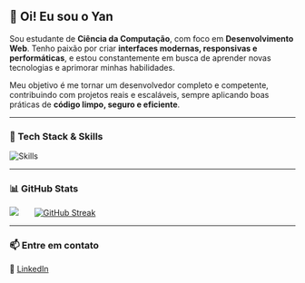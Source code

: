 ## 👋 Oi! Eu sou o Yan

Sou estudante de **Ciência da Computação**, com foco em **Desenvolvimento Web**. Tenho paixão por criar **interfaces modernas, responsivas e performáticas**, e estou constantemente em busca de aprender novas tecnologias e aprimorar minhas habilidades.

Meu objetivo é me tornar um desenvolvedor completo e competente, contribuindo com projetos reais e escaláveis, sempre aplicando boas práticas de **código limpo, seguro e eficiente**.

---

### 🚀 Tech Stack & Skills

![Skills](https://skills-icons.vercel.app/api/icons?i=ts,nextjs,react,vite,reactnative,expo,tailwind,node,express,fastify,jest,mysql,docker,prisma,typeorm)

---

### 📊 GitHub Stats

<div>
  <img src="https://github-readme-stats.vercel.app/api/top-langs/?username=yan-carlosif&show_icons=true&theme=tokyonight" />
  &nbsp;&nbsp;&nbsp;&nbsp;&nbsp;
  <a href="https://git.io/streak-stats"><img src="https://streak-stats.demolab.com?user=Yan-CarlosIF&theme=tokyonight" alt="GitHub Streak" /></a>
</div>
 
---

### 📫 Entre em contato

💼 [LinkedIn](https://www.linkedin.com/in/yancarlosribeiro/)
